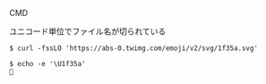 CMD

ユニコード単位でファイル名が切られている

```
$ curl -fssLO 'https://abs-0.twimg.com/emoji/v2/svg/1f35a.svg'
```


```
$ echo -e '\U1f35a'
🍚
```
